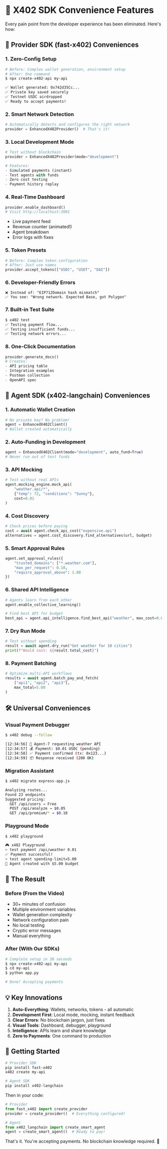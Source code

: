 # 🚀 X402 SDK Convenience Features

Every pain point from the developer experience has been eliminated. Here's how:

## 🔧 Provider SDK (fast-x402) Conveniences

### 1. Zero-Config Setup
```bash
# Before: Complex wallet generation, environment setup
# After: One command
$ npx create-x402-api my-api

✅ Wallet generated: 0x742d35Cc...
✅ Private key saved securely
✅ Testnet USDC airdropped
✅ Ready to accept payments!
```

### 2. Smart Network Detection
```python
# Automatically detects and configures the right network
provider = EnhancedX402Provider()  # That's it!
```

### 3. Local Development Mode
```python
# Test without blockchain
provider = EnhancedX402Provider(mode="development")

# Features:
- Simulated payments (instant)
- Test agents with funds
- Zero cost testing
- Payment history replay
```

### 4. Real-Time Dashboard
```python
provider.enable_dashboard()
# Visit http://localhost:3001
```
- Live payment feed
- Revenue counter (animated!)
- Agent breakdown
- Error logs with fixes

### 5. Token Presets
```python
# Before: Complex token configuration
# After: Just use names
provider.accept_tokens(["USDC", "USDT", "DAI"])
```

### 6. Developer-Friendly Errors
```
❌ Instead of: "EIP712Domain hash mismatch"
✅ You see: "Wrong network. Expected Base, got Polygon"
```

### 7. Built-in Test Suite
```bash
$ x402 test
✅ Testing payment flow...
✅ Testing insufficient funds...
✅ Testing network errors...
```

### 8. One-Click Documentation
```python
provider.generate_docs()
# Creates:
- API pricing table
- Integration examples
- Postman collection
- OpenAPI spec
```

## 🤖 Agent SDK (x402-langchain) Conveniences

### 1. Automatic Wallet Creation
```python
# No private key? No problem!
agent = EnhancedX402Client()
# Wallet created automatically
```

### 2. Auto-Funding in Development
```python
agent = EnhancedX402Client(mode="development", auto_fund=True)
# Never run out of test funds
```

### 3. API Mocking
```python
# Test without real APIs
agent.mocking_engine.mock_api(
    "weather.api/*",
    {"temp": 72, "conditions": "Sunny"},
    cost=0.01
)
```

### 4. Cost Discovery
```python
# Check prices before paying
cost = await agent.check_api_cost("expensive.api")
alternatives = agent.cost_discovery.find_alternatives(url, budget)
```

### 5. Smart Approval Rules
```python
agent.set_approval_rules({
    "trusted_domains": ["*.weather.com"],
    "max_per_request": 0.10,
    "require_approval_above": 1.00
})
```

### 6. Shared API Intelligence
```python
# Agents learn from each other
agent.enable_collective_learning()

# Find best API for budget
best_api = agent.api_intelligence.find_best_api("weather", max_cost=0.05)
```

### 7. Dry Run Mode
```python
# Test without spending
result = await agent.dry_run("Get weather for 10 cities")
print(f"Would cost: ${result.total_cost}")
```

### 8. Payment Batching
```python
# Optimize multi-API workflows
results = await agent.batch_pay_and_fetch(
    ["api1", "api2", "api3"],
    max_total=5.00
)
```

## 🛠️ Universal Conveniences

### Visual Payment Debugger
```bash
$ x402 debug --follow

[12:34:56] 🤖 Agent-7 requesting weather API
[12:34:57] 💰 Payment: $0.01 USDC (pending)
[12:34:58] ✅ Payment confirmed (tx: 0x123...)
[12:34:59] 📦 Response received (200 OK)
```

### Migration Assistant
```bash
$ x402 migrate express-app.js

Analyzing routes...
Found 23 endpoints
Suggested pricing:
  GET /api/users → Free
  POST /api/analyze → $0.05
  GET /api/premium/* → $0.10
```

### Playground Mode
```bash
$ x402 playground

🎮 x402 Playground
> test payment /api/weather 0.01
✅ Payment successful!
> test agent spending-limit=5.00
🤖 Agent created with $5.00 budget
```

## 🎯 The Result

### Before (From the Video)
- 30+ minutes of confusion
- Multiple environment variables
- Wallet generation complexity
- Network configuration pain
- No local testing
- Cryptic error messages
- Manual everything

### After (With Our SDKs)
```bash
# Complete setup in 30 seconds
$ npx create-x402-api my-api
$ cd my-api
$ python app.py

# Done! Accepting payments
```

## 💡 Key Innovations

1. **Auto-Everything**: Wallets, networks, tokens - all automatic
2. **Development First**: Local mode, mocking, instant feedback
3. **Clear Errors**: No blockchain jargon, just fixes
4. **Visual Tools**: Dashboard, debugger, playground
5. **Intelligence**: APIs learn and share knowledge
6. **Zero to Payments**: One command to production

## 🚀 Getting Started

```bash
# Provider SDK
pip install fast-x402
x402 create my-api

# Agent SDK  
pip install x402-langchain
```

Then in your code:
```python
# Provider
from fast_x402 import create_provider
provider = create_provider()  # Everything configured!

# Agent
from x402_langchain import create_smart_agent
agent = create_smart_agent()  # Ready to pay!
```

That's it. You're accepting payments. No blockchain knowledge required. 🎉
